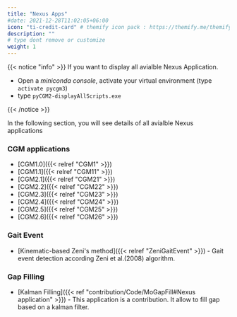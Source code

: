 ```yaml
---
title: "Nexus Apps"
#date: 2021-12-28T11:02:05+06:00
icon: "ti-credit-card" # themify icon pack : https://themify.me/themify-icons
description: ""
# type dont remove or customize
weight: 1
---
```



{{< notice "info" >}}
  If you want to display all avialble Nexus Application.

  * Open a *miniconda console*, activate your virtual environment (type  `activate pycgm3`)
  * type `pyCGM2-displayAllScripts.exe`

{{< /notice >}}


In the following section, you will see details of all avialble Nexus applications

### CGM applications

* [CGM1.0]({{< relref "CGM1" >}})
* [CGM1.1]({{< relref "CGM11" >}})
* [CGM2.1]({{< relref "CGM21" >}})
* [CGM2.2]({{< relref "CGM22" >}})
* [CGM2.3]({{< relref "CGM23" >}})
* [CGM2.4]({{< relref "CGM24" >}})
* [CGM2.5]({{< relref "CGM25" >}})
* [CGM2.6]({{< relref "CGM26" >}})


<!-- ## EMG Applications
* [*Emg apps*](/pages//emgApps.html) -->


### Gait Event
* [Kinematic-based Zeni's method]({{< relref "ZeniGaitEvent" >}}) - Gait event detection according Zeni et al.(2008) algorithm.


<!-- ## Gait event detection
* [*Kinematic-based algorithm*](/pages//KinematicBasedAlgorithms.html) -->


### Gap Filling
* [Kalman Filling]({{< ref "contribution/Code/MoGapFill#Nexus application" >}}) - This application is a contribution. It allow to fill gap based on a kalman filter.
